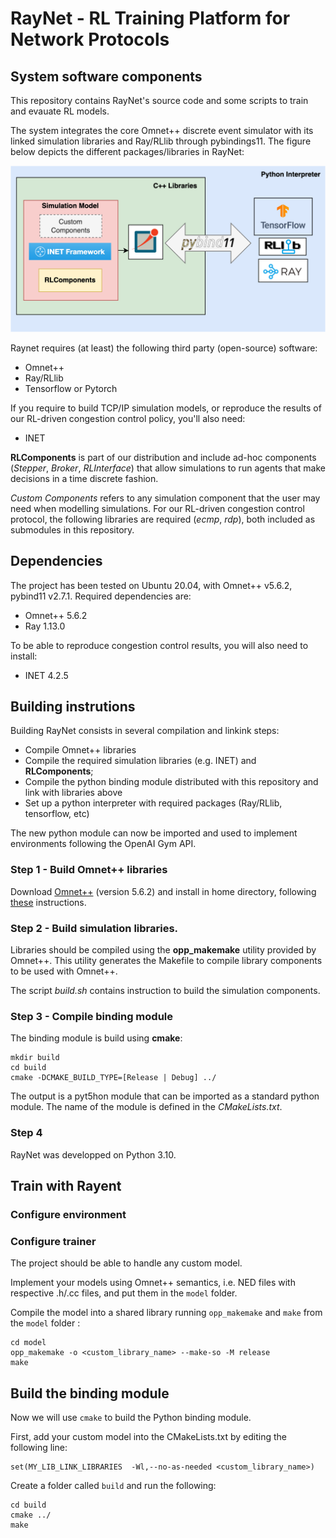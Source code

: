 # RayNet - RL Training Platform for Network Protocols

## System software components

This repository contains RayNet's source code and some scripts to train and evauate RL models. 

The system integrates the core Omnet++ discrete event simulator with its linked simulation libraries and Ray/RLlib through pybindings11. The figure below depicts the different packages/libraries in RayNet:

<img src="/docs/images/libraries.png" width="600">

Raynet requires (at least) the following third party (open-source) software:
- Omnet++
- Ray/RLlib
- Tensorflow or Pytorch

If you require to build TCP/IP simulation models, or reproduce the results of our RL-driven congestion control policy, you'll also need:
- INET


**RLComponents** is part of our distribution and include ad-hoc components (_Stepper_, _Broker_, _RLInterface_) that allow simulations to run agents that make decisions in a time discrete fashion. 

_Custom Components_ refers to any simulation component that the user may need when modelling simulations. For our RL-driven congestion control protocol, the following libraries are required (_ecmp_, _rdp_), both included as submodules in this repository. 

## Dependencies

The project has been tested on Ubuntu 20.04, with Omnet++ v5.6.2, pybind11 v2.7.1. Required dependencies are:
- Omnet++ 5.6.2
- Ray 1.13.0

To be able to reproduce congestion control results, you will also need to install:
- INET 4.2.5

## Building instrutions

Building RayNet consists in several compilation and linkink steps:

- Compile Omnet++ libraries
- Compile the required simulation libraries (e.g. INET) and **RLComponents**; 
- Compile the python binding module distributed with this repository and link with libraries above
- Set up a python interpreter with required packages (Ray/RLlib, tensorflow, etc)

The new python module can now be imported and used to implement environments following the OpenAI Gym API.

### Step 1 - Build Omnet++ libraries 

Download [Omnet++](https://omnetpp.org/download/) (version 5.6.2) and install in home directory, following [these](https://doc.omnetpp.org/omnetpp/InstallGuide.pdf) instructions. 

### Step 2 - Build simulation libraries.

Libraries should be compiled using the **opp_makemake** utility provided by Omnet++. This utility generates the Makefile to compile library components to be used with Omnet++.

The script _build.sh_ contains instruction to build the simulation components.

### Step 3 - Compile binding module

The binding module is build using **cmake**:

```
mkdir build
cd build
cmake -DCMAKE_BUILD_TYPE=[Release | Debug] ../
```

The output is a pyt5hon module that can be imported as a standard python module. The name of the module is defined in the _CMakeLists.txt_.

### Step 4

RayNet was developped on Python 3.10. 


## Train with Rayent

### Configure environment

### Configure trainer

The project should be able to handle any custom model. 

Implement your models using Omnet++ semantics, i.e. NED files with respective .h/.cc files, and put them in the `model` folder.

Compile the model into a shared library running `opp_makemake` and `make` from the `model` folder :

```
cd model
opp_makemake -o <custom_library_name> --make-so -M release 
make
```

## Build the binding module

Now we will use `cmake` to build the Python binding module. 

First, add your custom model into the CMakeLists.txt by editing the following line:

```
set(MY_LIB_LINK_LIBRARIES  -Wl,--no-as-needed <custom_library_name>)
```

Create a folder called `build` and run the following:

```
cd build
cmake ../
make
```


